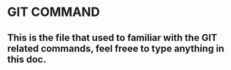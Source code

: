 # GIT COMMAND
## This is the file that used to familiar with the GIT related commands, feel freee to type anything in this doc.